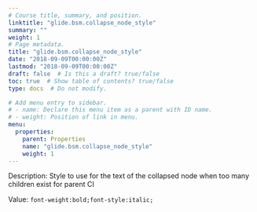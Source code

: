```yaml
---
# Course title, summary, and position.
linktitle: "glide.bsm.collapse_node_style"
summary: ""
weight: 1
# Page metadata.
title: "glide.bsm.collapse_node_style"
date: "2018-09-09T00:00:00Z"
lastmod: "2018-09-09T00:00:00Z"
draft: false  # Is this a draft? true/false
toc: true  # Show table of contents? true/false
type: docs  # Do not modify.

# Add menu entry to sidebar.
# - name: Declare this menu item as a parent with ID name.
# - weight: Position of link in menu.
menu:
  properties:
    parent: Properties
    name: "glide.bsm.collapse_node_style"
    weight: 1
---
```


Description: Style to use for the text of the collapsed node when too many children exist for parent CI


Value: `font-weight:bold;font-style:italic;`